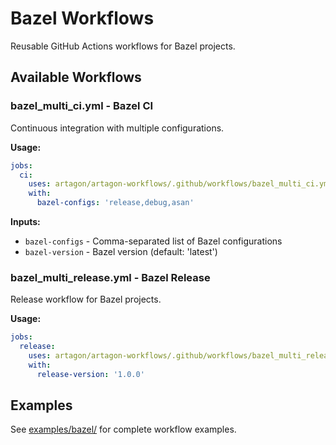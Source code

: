 # Bazel Workflows

Reusable GitHub Actions workflows for Bazel projects.

## Available Workflows

### bazel_multi_ci.yml - Bazel CI

Continuous integration with multiple configurations.

**Usage:**
```yaml
jobs:
  ci:
    uses: artagon/artagon-workflows/.github/workflows/bazel_multi_ci.yml@v1
    with:
      bazel-configs: 'release,debug,asan'
```

**Inputs:**
- `bazel-configs` - Comma-separated list of Bazel configurations
- `bazel-version` - Bazel version (default: 'latest')

### bazel_multi_release.yml - Bazel Release

Release workflow for Bazel projects.

**Usage:**
```yaml
jobs:
  release:
    uses: artagon/artagon-workflows/.github/workflows/bazel_multi_release.yml@v1
    with:
      release-version: '1.0.0'
```

## Examples

See [examples/bazel/](../examples/bazel/) for complete workflow examples.
